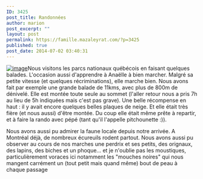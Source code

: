 ```yaml
---
ID: 3425
post_title: Randonnées
author: marion
post_excerpt: ""
layout: post
permalink: https://famille.mazaleyrat.com/?p=3425
published: true
post_date: 2014-07-02 03:40:31
---
```

<a href="http://famille.mazaleyrat.com/wp-content/uploads/2014/07/wpid-img_20140630_1609032.jpg.jpeg"><img class="alignleft size-full" title="attention, passage d'orignal" alt="image" src="http://famille.mazaleyrat.com/wp-content/uploads/2014/07/wpid-img_20140630_1609032.jpg.jpeg" /></a>Nous visitons les parcs nationaux québécois en faisant quelques balades. L'occasion aussi d'apprendre à Anaëlle à bien marcher. Malgré sa petite vitesse (et quelques récriminations), elle marche bien. Nous avons fait par exemple une grande balade de 11kms, avec plus de 800m de dénivelé. Elle est montée toute seule au sommet (l'aller retour nous a pris 7h au lieu de 5h indiquées mais c'est pas grave). Une belle récompense en haut : il y avait encore quelques belles plaques de neige. Et elle était très fière (et nous aussi) d'être montée. Du coup elle était même prête à repartir, et à faire la rando avec pépé (tant qu'il l'appelle pitchounette :)).

Nous avons aussi pu admirer la faune locale depuis notre arrivée. A Montréal déjà, de nombreux écureuils rodent partout. Nous avons aussi pu observer au cours de nos marches une perdrix et ses petits, des orignaux, des lapins, des biches et un phoque... et je n'oublie pas les moustiques, particulièrement voraces ici notamment les "mouches noires" qui nous mangent carrément un (tout petit mais quand même) bout de peau à chaque passage